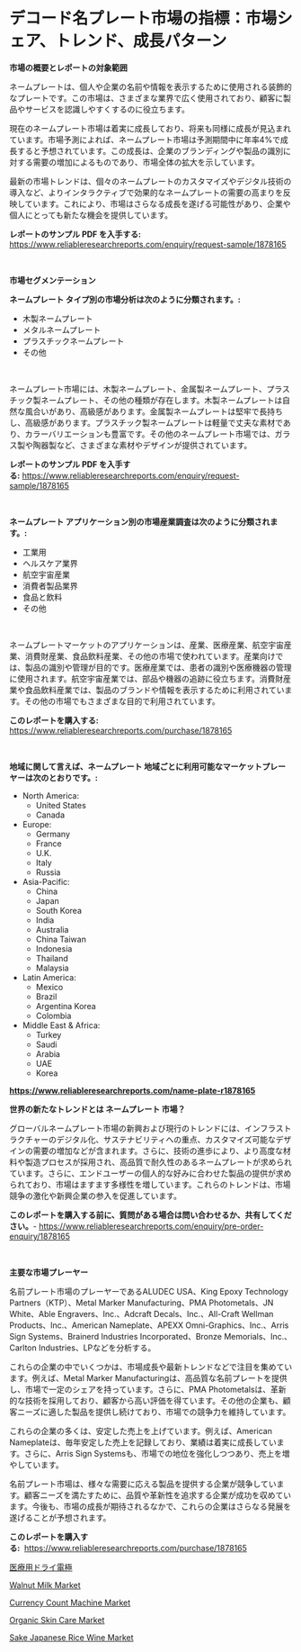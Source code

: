 <p><h1>デコード名プレート市場の指標：市場シェア、トレンド、成長パターン</h1></p><p><strong>市場の概要とレポートの対象範囲</strong></p>
<p><p>ネームプレートは、個人や企業の名前や情報を表示するために使用される装飾的なプレートです。この市場は、さまざまな業界で広く使用されており、顧客に製品やサービスを認識しやすくするのに役立ちます。</p><p>現在のネームプレート市場は着実に成長しており、将来も同様に成長が見込まれています。市場予測によれば、ネームプレート市場は予測期間中に年率4%で成長すると予想されています。この成長は、企業のブランディングや製品の識別に対する需要の増加によるものであり、市場全体の拡大を示しています。</p><p>最新の市場トレンドは、個々のネームプレートのカスタマイズやデジタル技術の導入など、よりインタラクティブで効果的なネームプレートの需要の高まりを反映しています。これにより、市場はさらなる成長を遂げる可能性があり、企業や個人にとっても新たな機会を提供しています。</p></p>
<p><strong>レポートのサンプル PDF を入手する:</strong> <a href="https://www.reliableresearchreports.com/enquiry/request-sample/1878165">https://www.reliableresearchreports.com/enquiry/request-sample/1878165</a></p>
<p>&nbsp;</p>
<p><strong>市場セグメンテーション</strong></p>
<p><strong>ネームプレート タイプ別の市場分析は次のように分類されます。:</strong></p>
<p><ul><li>木製ネームプレート</li><li>メタルネームプレート</li><li>プラスチックネームプレート</li><li>その他</li></ul></p>
<p>&nbsp;</p>
<p><p>ネームプレート市場には、木製ネームプレート、金属製ネームプレート、プラスチック製ネームプレート、その他の種類が存在します。木製ネームプレートは自然な風合いがあり、高級感があります。金属製ネームプレートは堅牢で長持ちし、高級感があります。プラスチック製ネームプレートは軽量で丈夫な素材であり、カラーバリエーションも豊富です。その他のネームプレート市場では、ガラス製や陶器製など、さまざまな素材やデザインが提供されています。</p></p>
<p><strong>レポートのサンプル PDF を入手する:</strong>&nbsp;<a href="https://www.reliableresearchreports.com/enquiry/request-sample/1878165">https://www.reliableresearchreports.com/enquiry/request-sample/1878165</a></p>
<p>&nbsp;</p>
<p><strong> ネームプレート アプリケーション別の市場産業調査は次のように分類されます。:</strong></p>
<p><ul><li>工業用</li><li>ヘルスケア業界</li><li>航空宇宙産業</li><li>消費者製品業界</li><li>食品と飲料</li><li>その他</li></ul></p>
<p>&nbsp;</p>
<p><p>ネームプレートマーケットのアプリケーションは、産業、医療産業、航空宇宙産業、消費財産業、食品飲料産業、その他の市場で使われています。産業向けでは、製品の識別や管理が目的です。医療産業では、患者の識別や医療機器の管理に使用されます。航空宇宙産業では、部品や機器の追跡に役立ちます。消費財産業や食品飲料産業では、製品のブランドや情報を表示するために利用されています。その他の市場でもさまざまな目的で利用されています。</p></p>
<p><strong>このレポートを購入する:</strong>&nbsp; <a href="https://www.reliableresearchreports.com/purchase/1878165">https://www.reliableresearchreports.com/purchase/1878165</a></p>
<p>&nbsp;</p>
<p><strong>地域に関して言えば、ネームプレート 地域ごとに利用可能なマーケットプレーヤーは次のとおりです。:</strong></p>
<p><ul>
    <li>
        North America:
        <ul>
            <li>United States</li>
            <li>Canada</li>
        </ul>
    </li>
    <li>
        Europe:
        <ul>
            <li>Germany</li>
            <li>France</li>
            <li>U.K.</li>
            <li>Italy</li>
            <li>Russia</li>
        </ul>
    </li>
    <li>
        Asia-Pacific:
        <ul>
            <li>China</li>
            <li>Japan</li>
            <li>South Korea</li>
            <li>India</li>
            <li>Australia</li>
            <li>China Taiwan</li>
            <li>Indonesia</li>
            <li>Thailand</li>
            <li>Malaysia</li>
        </ul>
    </li>
    <li>
        Latin America:
        <ul>
            <li>Mexico</li>
            <li>Brazil</li>
            <li>Argentina Korea</li>
            <li>Colombia</li>
        </ul>
    </li>
    <li>
        Middle East & Africa:
        <ul>
            <li>Turkey</li>
            <li>Saudi</li>
            <li>Arabia</li>
            <li>UAE</li>
            <li>Korea</li>
        </ul>
    </li>
    </ul></p>
<p><strong><a href="https://www.reliableresearchreports.com/name-plate-r1878165">https://www.reliableresearchreports.com/name-plate-r1878165</a></strong>&nbsp;</p>
<p><strong>世界の新たなトレンドとは ネームプレート 市場？</strong></p>
<p><p>グローバルネームプレート市場の新興および現行のトレンドには、インフラストラクチャーのデジタル化、サステナビリティへの重点、カスタマイズ可能なデザインの需要の増加などが含まれます。さらに、技術の進歩により、より高度な材料や製造プロセスが採用され、高品質で耐久性のあるネームプレートが求められています。さらに、エンドユーザーの個人的な好みに合わせた製品の提供が求められており、市場はますます多様性を増しています。これらのトレンドは、市場競争の激化や新興企業の参入を促進しています。</p></p>
<p><strong>このレポートを購入する前に、質問がある場合は問い合わせるか、共有してください。</strong>- <a href="https://www.reliableresearchreports.com/enquiry/pre-order-enquiry/1878165">https://www.reliableresearchreports.com/enquiry/pre-order-enquiry/1878165</a></p>
<p>&nbsp;</p>
<p><strong>主要な市場プレーヤー</strong></p>
<p><p>名前プレート市場のプレーヤーであるALUDEC USA、King Epoxy Technology Partners（KTP）、Metal Marker Manufacturing、PMA Photometals、JN White、Able Engravers、Inc.、Adcraft Decals、Inc.、All-Craft Wellman Products、Inc.、American Nameplate、APEXX Omni-Graphics、Inc.、Arris Sign Systems、Brainerd Industries Incorporated、Bronze Memorials、Inc.、Carlton Industries、LPなどを分析する。</p><p>これらの企業の中でいくつかは、市場成長や最新トレンドなどで注目を集めています。例えば、Metal Marker Manufacturingは、高品質な名前プレートを提供し、市場で一定のシェアを持っています。さらに、PMA Photometalsは、革新的な技術を採用しており、顧客から高い評価を得ています。その他の企業も、顧客ニーズに適した製品を提供し続けており、市場での競争力を維持しています。</p><p>これらの企業の多くは、安定した売上を上げています。例えば、American Nameplateは、毎年安定した売上を記録しており、業績は着実に成長しています。さらに、Arris Sign Systemsも、市場での地位を強化しつつあり、売上を増やしています。</p><p>名前プレート市場は、様々な需要に応える製品を提供する企業が競争しています。顧客ニーズを満たすために、品質や革新性を追求する企業が成功を収めています。今後も、市場の成長が期待されるなかで、これらの企業はさらなる発展を遂げることが予想されます。</p></p>
<p><strong>このレポートを購入する:</strong>&nbsp;&nbsp;<a href="https://www.reliableresearchreports.com/purchase/1878165">https://www.reliableresearchreports.com/purchase/1878165</a></p>
<p><p><a href="https://github.com/roulaayoub-saad/Market-Research-Report-List-1/blob/main/695351081268.md">医療用ドライ電極</a></p><p><a href="https://github.com/arionmp/Market-Research-Report-List-3/blob/main/walnut-milk-market.md">Walnut Milk Market</a></p><p><a href="https://www.linkedin.com/pulse/currency-count-machine-market-size-reveals-best-marketing-huctc?trackingId=CWmftexIEC0Kq%2B%2FfoJR80Q%3D%3D">Currency Count Machine Market</a></p><p><a href="https://www.linkedin.com/pulse/organic-skin-care-market-size-trends-complete-industry-5aw6e?trackingId=Kkguaf60h6G99X%2BfKLMr1g%3D%3D">Organic Skin Care Market</a></p><p><a href="https://github.com/marthawweekle/Market-Research-Report-List-1/blob/main/sake-japanese-rice-wine-market.md">Sake Japanese Rice Wine Market</a></p></p>